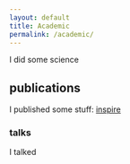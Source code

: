 ```yaml
---
layout: default
title: Academic
permalink: /academic/
---
```

I did some science

## publications
I published some stuff: [inspire](http://inspirehep.net/author/profile/G.Papallo.1)
### talks
I talked
